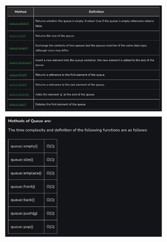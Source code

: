 ![methods](./Screenshot%20from%202023-05-15%2017-11-44.png)

![complexity](./Screenshot%20from%202023-05-15%2017-12-42.png)
